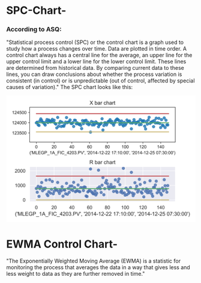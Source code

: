 # SPC-Chart-

### According to ASQ: 

"Statistical process control (SPC) or the control chart is a graph used to study how a process changes over time. Data are plotted in time order. A control chart always has a central line for the average, an upper line for the upper control limit and a lower line for the lower control limit. These lines are determined from historical data. By comparing current data to these lines, you can draw conclusions about whether the process variation is consistent (in control) or is unpredictable (out of control, affected by special causes of variation)." The SPC chart looks like this: 

<img src="pic.png" width="800" />

# EWMA Control Chart-

"The Exponentially Weighted Moving Average (EWMA) is a statistic for monitoring the process that averages the data in a way that gives less and less weight to data as they are further removed in time."
